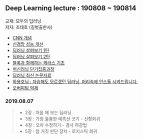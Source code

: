 ﻿## Deep Learning lecture : 190808 ~ 190814

교재: 모두의 딥러닝  
저자: 조태호 (길벗출판사)  

 - [CNN 개념](https://excelsior-cjh.tistory.com/79)
 - [신경망 성능 개선](https://datascienceschool.net/view-notebook/f18248a467e94c6483783afc93d08af9/)
 - [딥러닝 살펴보기 1탄](https://seamless.tistory.com/34)
 - [딥러닝 살펴보기 2탄](https://seamless.tistory.com/38)
 - [블록과 함께하는 케라스 기초](https://tykimos.github.io/lecture/)  
 - [머신러닝 단기집중과정](https://developers.google.com/machine-learning/crash-course/ml-intro?hl=ko)  
 - [딥러닝 최신 논문자료](https://paperswithcode.com/)  
 - [하용호님 : 자습해도 모르겠던 딥러닝, 머리속에 인스톨 시켜드립니다.](https://www.slideshare.net/yongho/ss-79607172)
 - [오버피팅 억제](https://kolikim.tistory.com/50)

### **2019.08.07**
 > - 2장 : 처음 해 보는 딥러닝
 > - 3장 : 가장 훌륭한 예측선 긋기 - 선형회귀
 > - 4장 : 오차 수정하기 - 경사 하강법
 > - 5장 : 참 거짓 판단 장치 - 로지스틱 회귀 

